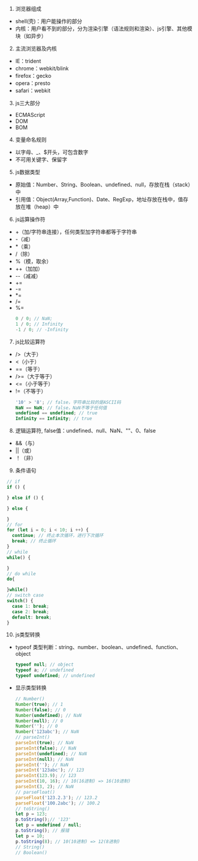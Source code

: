 1. 浏览器组成
- shell(壳)：用户能操作的部分
- 内核：用户看不到的部分，分为渲染引擎（语法规则和渲染）、js引擎、其他模块（如异步）
2. 主流浏览器及内核
- IE：trident
- chrome：webkit/blink
- firefox：gecko
- opera：presto
- safari：webkit
3. js三大部分
- ECMAScript
- DOM
- BOM
4. 变量命名规则
- 以字母、_、$开头，可包含数字
- 不可用关键字、保留字
5. js数据类型
- 原始值：Number、String、Boolean、undefined、null，存放在栈（stack）中
- 引用值：Object(Array,Function)、Date、RegExp，地址存放在栈中，值存放在堆（heap）中
6. js运算操作符
- +（加/字符串连接），任何类型加字符串都等于字符串
- -（减）
- *（乘）
- /（除）
- %（模，取余）
- ++（加加）
- --（减减）
- +=
- -=
- *=
- /=
- %=
  ```javascript
  0 / 0; // NaN;
  1 / 0; // Infinity
  -1 / 0; // -Infinity
  ```
7. js比较运算符
- />（大于）
- <（小于）
- ==（等于）
- />=（大于等于）
- <=（小于等于）
- !=（不等于）
  ```javascript
  '10' > '8'; // false，字符串比较的是ASCII码
  NaN == NaN; // false，NaN不等于任何值
  undefined == undefined; // true
  Infinity == Infinity; // true
  ```
8. 逻辑运算符, false值：undefined、null、NaN、""、0、false
- &&（与）
- ||（或）
- ！（非）
9. 条件语句
  ```javascript
  // if
  if () {

  } else if () {

  } else {

  }
  // for
  for (let i = 0; i < 10; i ++) {
    continue; // 终止本次循环，进行下次循环
    break; // 终止循环
  }
  // while
  while() {

  }
  // do while
  do{

  }while()
  // switch case
  switch() {
    case 1: break;
    case 2: break;
    default: break;
  }
  ```
10. js类型转换
- typeof 类型判断：string、number、boolean、undefined、function、object
  ```javascript
  typeof null; // object
  typeof a; // undefined
  typeof undefined; // undefined
  ```
- 显示类型转换
  ```javascript
  // Number()
  Number(true); // 1
  Number(false); // 0
  Number(undefined); // NaN
  Number(null); // 0
  Number(''); // 0
  Number('123abc'); // NaN
  // parseInt()
  parseInt(true); // NaN
  parseInt(false); // NaN
  parseInt(undefined); // NaN
  parseInt(null); // NaN
  parseInt(''); // NaN
  parseInt('123abc'); // 123
  parseInt(123.9); // 123
  parseInt(10, 16); // 10(16进制) => 16(10进制)
  parseInt(3, 2); // NaN
  // parseFloat()
  parseFloat('123.2.3'); // 123.2
  parseFloat('100.2abc'); // 100.2
  // toString()
  let p = 123; 
  p.toString();// '123'
  let p = undefined / null;
  p.toString(); // 报错
  let p = 10;
  p.toString(8); // 10(10进制) => 12(8进制)
  // String()
  // Boolean()
  ```



